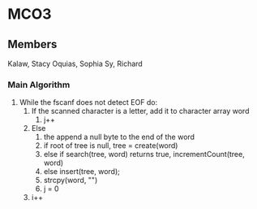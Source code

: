 # MCO3

## Members 
Kalaw, Stacy
Oquias, Sophia
Sy, Richard 

### Main Algorithm 
1. While the fscanf does not detect EOF do: 
	1. If the scanned character is a letter, add it to character array word
		1. j++
	2. Else 
		1. the append a null byte to the end of the word 
		2. if root of tree is null, tree = create(word)
		3. else if search(tree, word) returns true, incrementCount(tree, word)
		4. else insert(tree, word); 
		5. strcpy(word, "")
		6. j = 0
	3. i++